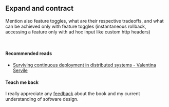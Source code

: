 ## Expand and contract
Mention also feature toggles, what are their respective tradeoffs, and what can be achieved only with feature toggles
(instantaneous rollback, accessing a feature only with ad hoc input like custom http headers)

<br/>  

#### Recommended reads
* [Surviving continuous deployment in distributed systems - Valentina Servile](https://oooops.dev/2021/07/30/surviving-continuous-deployment-in-distributed-systems/)

#### Teach me back
I really appreciate any [feedback](../introduction/introduction.html#teach-me-back) about the book and my current understanding of software design.